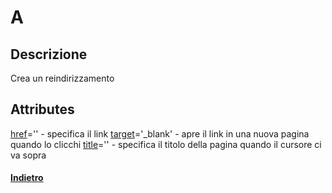 # A
## Descrizione
Crea un reindirizzamento
## Attributes
[href](../attributes/href.md)='' - specifica il link
[target](../attributes/target.md)='_blank' - apre il link in una nuova pagina quando lo clicchi
[title](../attributes/title.md)='' - specifica il titolo della pagina quando il cursore ci va sopra

#### [Indietro](../readme.md)